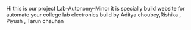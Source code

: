 Hi this is our project Lab-Autonomy-Minor 
it is specially build website for automate your college lab electronics 
build by Aditya choubey,Rishika , Piyush , Tarun chauhan